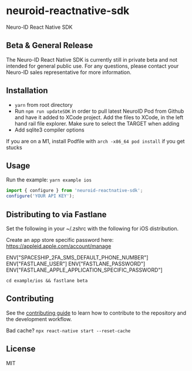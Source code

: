 # neuroid-reactnative-sdk

Neuro-ID React Native SDK

## Beta & General Release

The Neuro-ID React Native SDK is currently still in private beta and not intended for general public use. For any questions, please contact your Neuro-ID sales representative for more information.

## Installation

- `yarn` from root directory
- Run `npm run updateSDK` in order to pull latest NeuroID Pod from Github and have it added to XCode project. Add the files to XCode, in the left hand rail file explorer. Make sure to select the TARGET when adding
- Add sqlite3 compiler options

If you are on a M1, install Podfile with `arch -x86_64 pod install` if you get stucks

## Usage

Run the example:
`yarn example ios`

```js
import { configure } from 'neuroid-reactnative-sdk';
configure('YOUR API KEY');
```

## Distributing to via Fastlane

Set the following in your ~/.zshrc with the following for iOS distribution.

Create an app store specific password here: https://appleid.apple.com/account/manage

ENV["SPACESHIP_2FA_SMS_DEFAULT_PHONE_NUMBER"]
ENV["FASTLANE_USER"]
ENV["FASTLANE_PASSWORD"]
ENV["FASTLANE_APPLE_APPLICATION_SPECIFIC_PASSWORD"]

`cd example/ios && fastlane beta`

## Contributing

See the [contributing guide](CONTRIBUTING.md) to learn how to contribute to the repository and the development workflow.

Bad cache? `npx react-native start --reset-cache`

## License

MIT
